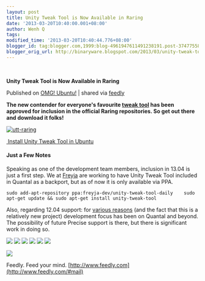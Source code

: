 ```yaml
---
layout: post
title: Unity Tweak Tool is Now Available in Raring
date: '2013-03-20T10:40:00.001+08:00'
author: Wenh Q
tags:
modified_time: '2013-03-20T10:40:44.776+08:00'
blogger_id: tag:blogger.com,1999:blog-4961947611491238191.post-3747755869004178247
blogger_orig_url: http://binaryware.blogspot.com/2013/03/unity-tweak-tool-is-now-available-in.html
---
```



  

**Unity Tweak Tool is Now Available in Raring**

Published on [OMG!
Ubuntu!](http://www.omgubuntu.co.uk/2013/03/unity-tweak-tool-is-now-available-in-raring?utm_source=feedburner&utm_medium=feed&utm_campaign=Feed%3A+d0od+(OMG!+Ubuntu!))
| shared via [feedly](http://www.feedly.com)

**The new contender for everyone's favourite [tweak
tool](http://www.omgubuntu.co.uk/2013/02/introducing-unity-tweak-tool)
has been approved for inclusion in the official Raring repositories. So
get out there and download it folks!**

[![utt-raring](http://www.omgubuntu.co.uk/wp-content/uploads/2013/03/utt-raring.png)](http://www.omgubuntu.co.uk/wp-content/uploads/2013/03/utt-raring.png)

[ Install Unity Tweak Tool in
Ubuntu](javascript:void(0); "Install Unity Tweak Tool in Ubuntu")

#### Just a Few Notes

Speaking as one of the development team members, inclusion in 13.04 is
just a first step. We at [Freyja](https://launchpad.net/~freyja-dev) are
working to have Unity Tweak Tool included in Quantal as a backport, but
as of now it is only available via PPA.

    sudo add-apt-repository ppa:freyja-dev/unity-tweak-tool-daily    sudo apt-get update && sudo apt-get install unity-tweak-tool

Also, regarding 12.04 support: for [various
reasons](https://answers.launchpad.net/unity-tweak-tool/+question/218487) (and
the fact that this is a relatively new project) development focus has
been on Quantal and beyond. The possibility of future Precise support is
there, but there is significant work in doing so.

[![](http://feeds.feedburner.com/~ff/d0od?i=y1QCm1-BXy0:_UNPRoACMrU:wBxX2hOkimM)](http://feeds.feedburner.com/~ff/d0od?a=y1QCm1-BXy0:_UNPRoACMrU:wBxX2hOkimM)
[![](http://feeds.feedburner.com/~ff/d0od?d=I9og5sOYxJI)](http://feeds.feedburner.com/~ff/d0od?a=y1QCm1-BXy0:_UNPRoACMrU:I9og5sOYxJI)
[![](http://feeds.feedburner.com/~ff/d0od?d=qj6IDK7rITs)](http://feeds.feedburner.com/~ff/d0od?a=y1QCm1-BXy0:_UNPRoACMrU:qj6IDK7rITs)
[![](http://feeds.feedburner.com/~ff/d0od?i=y1QCm1-BXy0:_UNPRoACMrU:V_sGLiPBpWU)](http://feeds.feedburner.com/~ff/d0od?a=y1QCm1-BXy0:_UNPRoACMrU:V_sGLiPBpWU)
[![](http://feeds.feedburner.com/~ff/d0od?i=y1QCm1-BXy0:_UNPRoACMrU:gIN9vFwOqvQ)](http://feeds.feedburner.com/~ff/d0od?a=y1QCm1-BXy0:_UNPRoACMrU:gIN9vFwOqvQ)
[![](http://feeds.feedburner.com/~ff/d0od?d=yIl2AUoC8zA)](http://feeds.feedburner.com/~ff/d0od?a=y1QCm1-BXy0:_UNPRoACMrU:yIl2AUoC8zA)

![](http://feeds.feedburner.com/~r/d0od/~4/y1QCm1-BXy0)



Feedly. Feed your mind.
[http://www.feedly.com](http://www.feedly.com/#mail)
